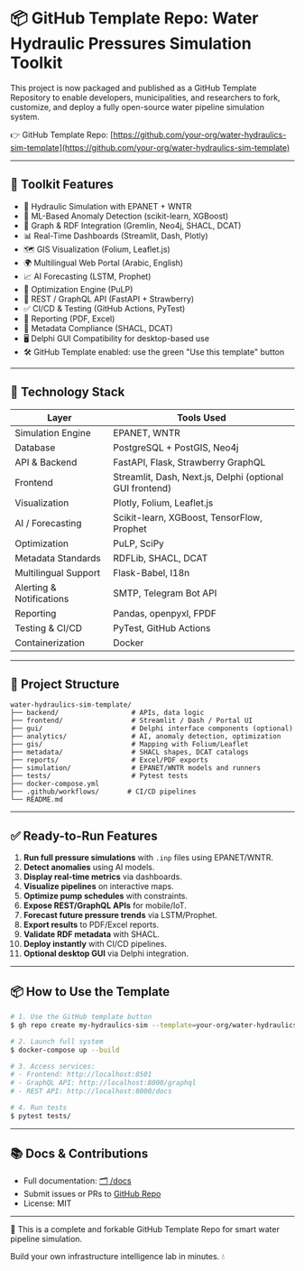 # 📦 GitHub Template Repo: Water Hydraulic Pressures Simulation Toolkit

This project is now packaged and published as a GitHub Template Repository to enable developers, municipalities, and researchers to fork, customize, and deploy a fully open-source water pipeline simulation system.

👉 GitHub Template Repo: [https://github.com/your-org/water-hydraulics-sim-template](https://github.com/your-org/water-hydraulics-sim-template)

---

## 🎯 Toolkit Features
- 🚰 Hydraulic Simulation with EPANET + WNTR
- 🧠 ML-Based Anomaly Detection (scikit-learn, XGBoost)
- 🔗 Graph & RDF Integration (Gremlin, Neo4j, SHACL, DCAT)
- 📊 Real-Time Dashboards (Streamlit, Dash, Plotly)
- 🗺️ GIS Visualization (Folium, Leaflet.js)
- 🌍 Multilingual Web Portal (Arabic, English)
- 📈 AI Forecasting (LSTM, Prophet)
- 🧮 Optimization Engine (PuLP)
- 📡 REST / GraphQL API (FastAPI + Strawberry)
- ✅ CI/CD & Testing (GitHub Actions, PyTest)
- 📄 Reporting (PDF, Excel)
- 🧬 Metadata Compliance (SHACL, DCAT)
- 🖥️ Delphi GUI Compatibility for desktop-based use
- 🛠️ GitHub Template enabled: use the green "Use this template" button

---

## 🧰 Technology Stack
| Layer                    | Tools Used                                                        |
|--------------------------|--------------------------------------------------------------------|
| Simulation Engine        | EPANET, WNTR                                                      |
| Database                 | PostgreSQL + PostGIS, Neo4j                                       |
| API & Backend            | FastAPI, Flask, Strawberry GraphQL                                |
| Frontend                 | Streamlit, Dash, Next.js, Delphi (optional GUI frontend)          |
| Visualization            | Plotly, Folium, Leaflet.js                                        |
| AI / Forecasting         | Scikit-learn, XGBoost, TensorFlow, Prophet                        |
| Optimization             | PuLP, SciPy                                                       |
| Metadata Standards       | RDFLib, SHACL, DCAT                                               |
| Multilingual Support     | Flask-Babel, I18n                                                 |
| Alerting & Notifications | SMTP, Telegram Bot API                                            |
| Reporting                | Pandas, openpyxl, FPDF                                            |
| Testing & CI/CD          | PyTest, GitHub Actions                                            |
| Containerization         | Docker                                                            |

---

## 🚀 Project Structure
```
water-hydraulics-sim-template/
├── backend/                  # APIs, data logic
├── frontend/                 # Streamlit / Dash / Portal UI
├── gui/                      # Delphi interface components (optional)
├── analytics/                # AI, anomaly detection, optimization
├── gis/                      # Mapping with Folium/Leaflet
├── metadata/                 # SHACL shapes, DCAT catalogs
├── reports/                  # Excel/PDF exports
├── simulation/               # EPANET/WNTR models and runners
├── tests/                    # Pytest tests
├── docker-compose.yml
├── .github/workflows/       # CI/CD pipelines
└── README.md
```

---

## ✅ Ready-to-Run Features
1. **Run full pressure simulations** with `.inp` files using EPANET/WNTR.
2. **Detect anomalies** using AI models.
3. **Display real-time metrics** via dashboards.
4. **Visualize pipelines** on interactive maps.
5. **Optimize pump schedules** with constraints.
6. **Expose REST/GraphQL APIs** for mobile/IoT.
7. **Forecast future pressure trends** via LSTM/Prophet.
8. **Export results** to PDF/Excel reports.
9. **Validate RDF metadata** with SHACL.
10. **Deploy instantly** with CI/CD pipelines.
11. **Optional desktop GUI** via Delphi integration.

---

## 📦 How to Use the Template
```bash
# 1. Use the GitHub template button
$ gh repo create my-hydraulics-sim --template=your-org/water-hydraulics-sim-template

# 2. Launch full system
$ docker-compose up --build

# 3. Access services:
# - Frontend: http://localhost:8501
# - GraphQL API: http://localhost:8000/graphql
# - REST API: http://localhost:8000/docs

# 4. Run tests
$ pytest tests/
```

---

## 📚 Docs & Contributions
- Full documentation: [🗂️ /docs](./docs)
- Submit issues or PRs to [GitHub Repo](https://github.com/your-org/water-hydraulics-sim-template)
- License: MIT

---

🎉 This is a complete and forkable GitHub Template Repo for smart water pipeline simulation.

Build your own infrastructure intelligence lab in minutes. 💧

